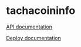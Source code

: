 # tachacoininfo

[API documentation](https://github.com/tachacoinproject/tachacoininfo-api/blob/master/README.md)

[Deploy documentation](https://github.com/tachacoinproject/tachacoininfo/blob/master/doc/deploy.md)
